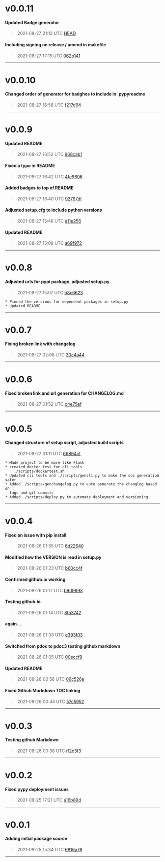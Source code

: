 # v0.0.11
#### Updated Badge generator
> 2021-08-27 21:13 UTC [HEAD](https://github.com/shollingsworth/freeplane_tools/commit/HEAD)

#### Including signing on release / amend in makefile
> 2021-08-27 17:15 UTC [062b141](https://github.com/shollingsworth/freeplane_tools/commit/062b1410a90c2e79153e05d1aa70fdae05260a9b)

---
# v0.0.10
#### Changed order of generator for badghes to include in .pypyreadme
> 2021-08-27 16:56 UTC [f217d94](https://github.com/shollingsworth/freeplane_tools/commit/f217d9469f16357e1aeaf2d1c6a28bc1de18c67e)

---
# v0.0.9
#### Updated README
> 2021-08-27 16:52 UTC [968cab1](https://github.com/shollingsworth/freeplane_tools/commit/968cab1dab35929911a85ddd34f2626b9756fd43)

#### Fixed a typo in README
> 2021-08-27 16:42 UTC [4fe9606](https://github.com/shollingsworth/freeplane_tools/commit/4fe960639e61ba1cfe4d9a7d534c853156e139ec)

#### Added badges to top of README
> 2021-08-27 16:40 UTC [92797df](https://github.com/shollingsworth/freeplane_tools/commit/92797df1f7fe6581d7aaf4edc20a3af69996729b)

#### Adjusted setup.cfg to include python versions
> 2021-08-27 15:48 UTC [e11e256](https://github.com/shollingsworth/freeplane_tools/commit/e11e25676c9ed6f96416091ab5a431dc8fafa804)

#### Updated README
> 2021-08-27 15:09 UTC [a69f972](https://github.com/shollingsworth/freeplane_tools/commit/a69f972b0ceb6e1c0e7107208045fa720b0c9ae8)

---
# v0.0.8
#### Adjusted urls for pypi package, adjusted setup.py
> 2021-08-27 15:07 UTC [b8c6623](https://github.com/shollingsworth/freeplane_tools/commit/b8c662383ecc29d05d0db3a9845f79944f9b592d)

```
* Pinned the versions for dependent packages in setup.py
* Updated README
```
---
# v0.0.7
#### Fixing broken link with changelog
> 2021-08-27 02:08 UTC [30c4a44](https://github.com/shollingsworth/freeplane_tools/commit/30c4a44039adc0adcc27b8c8d43b673e0884ee9f)

---
# v0.0.6
#### Fixed broken link and url generation for CHANGELOG.md
> 2021-08-27 01:52 UTC [c4e75ef](https://github.com/shollingsworth/freeplane_tools/commit/c4e75ef5254f38504597e38da2293f23e21bc6fd)

---
# v0.0.5
#### Changed structure of setup script, adjusted build scripts
> 2021-08-27 01:11 UTC [66894cf](https://github.com/shollingsworth/freeplane_tools/commit/66894cf4fd8c96995c59b77fefeacefbf4f0eaff)

```
* Made project to be more like Flask
* created docker test for cli tools
    ./scripts/dockertest.sh
* Updated cli tools and ./scripts/gencli.py to make the doc generation safer
* Added ./scripts/genchangelog.py to auto generate the changlog based on
  tags and git commits
* Added ./scripts/deploy.py to automate deployment and versioning
```
---
# v0.0.4
#### Fixed an issue with pip install
> 2021-08-26 01:55 UTC [6d22640](https://github.com/shollingsworth/freeplane_tools/commit/6d2264030285e9d7b909973f1d30bdd0f70bc971)

#### Modified how the VERSION is read in setup.py
> 2021-08-26 01:23 UTC [b60cc4f](https://github.com/shollingsworth/freeplane_tools/commit/b60cc4ffc26e60ed9e883dca3e65db202d8b03f5)

#### Confirmed github.io working
> 2021-08-26 01:17 UTC [b909993](https://github.com/shollingsworth/freeplane_tools/commit/b909993178502f869dcc068954febccfcb9cc8b4)

#### Testing github.io
> 2021-08-26 01:14 UTC [8fa3742](https://github.com/shollingsworth/freeplane_tools/commit/8fa3742e8e704d83b8ec35b04163308bff645c87)

#### again...
> 2021-08-26 01:08 UTC [e393f03](https://github.com/shollingsworth/freeplane_tools/commit/e393f0353a2d5104d08c72079f65a7ed19ec652b)

#### Switched from pdoc to pdoc3 testing github markdown
> 2021-08-26 01:05 UTC [00eccf9](https://github.com/shollingsworth/freeplane_tools/commit/00eccf92215e41ad4fb5fe14ef74748ff8b20715)

#### Updated README
> 2021-08-26 00:56 UTC [06c526a](https://github.com/shollingsworth/freeplane_tools/commit/06c526a1a90451a2474e9a3fae0930b4002d4de4)

#### Fixed Github Markdown TOC linking
> 2021-08-26 00:44 UTC [57c5952](https://github.com/shollingsworth/freeplane_tools/commit/57c5952f30e13cd7b1a02c5be9ca224478b05f6a)

---
# v0.0.3
#### Testing github Markdown
> 2021-08-26 00:38 UTC [ff2c3f3](https://github.com/shollingsworth/freeplane_tools/commit/ff2c3f3874373657112e785d1938f1bb6d3b6899)

---
# v0.0.2
#### Fixed pypy deployment issues
> 2021-08-25 17:21 UTC [a16b89d](https://github.com/shollingsworth/freeplane_tools/commit/a16b89db70f19e35bdff46443d6eaa75f93f1125)

---
# v0.0.1
#### Adding initial package source
> 2021-08-25 15:34 UTC [6816a76](https://github.com/shollingsworth/freeplane_tools/commit/6816a76ce9dff6c909c0f78a67e52f6ef10f1457)

---